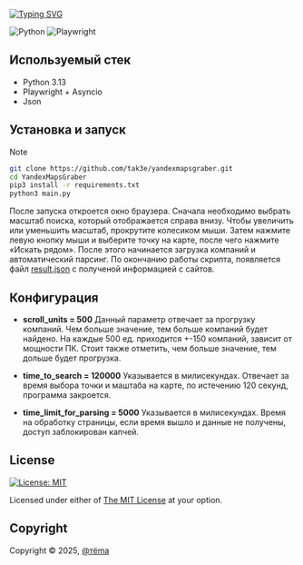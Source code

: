 [![Typing SVG](https://readme-typing-svg.herokuapp.com?font=Roboto&weight=500&size=26&pause=1000&color=F7F7F7&width=500&lines=YandexMaps+Graber;%D0%90%D1%81%D0%B8%D0%BD%D1%85%D1%80%D0%BE%D0%BD%D0%BD%D1%8B%D0%B9+%D0%BF%D0%B0%D1%80%D1%81%D0%B5%D1%80+%D0%B4%D0%BB%D1%8F+%D0%AF%D0%BD%D0%B4%D0%B5%D0%BA%D1%81.%D0%9A%D0%B0%D1%80%D1%82+)](https://git.io/typing-svg)

![Python](https://img.shields.io/badge/python-3670A0?style=for-the-badge&logo=python&logoColor=ffdd54) ![Playwright](https://img.shields.io/badge/-playwright-%232EAD33?style=for-the-badge&logo=playwright&logoColor=white) 
## Используемый стек
- Python 3.13
- Playwright + Asyncio
- Json

## Установка и запуск
> [!NOTE]
>
> ```sh
> git clone https://github.com/tak3e/yandexmapsgraber.git
> cd YandexMapsGraber
> pip3 install -r requirements.txt
> python3 main.py
> ```

После запуска откроется окно браузера. Сначала необходимо выбрать масштаб поиска, который отображается справа внизу. Чтобы увеличить или уменьшить масштаб, прокрутите колесиком мыши. Затем нажмите левую кнопку мыши и выберите точку на карте, после чего нажмите «Искать рядом». После этого начинается загрузка компаний и автоматический парсинг. По окончанию работы скрипта, появляется файл [result.json](https://github.com/tak3e/yandexmapsgraber/blob/main/results.json) с полученой информацией с сайтов.

## Конфигурация 
- **scroll_units = 500**
Данный параметр отвечает за прогрузку компаний. Чем больше значение, тем больше компаний будет найдено. На каждые 500 ед. приходится +-150 компаний, зависит от мощности ПК. Стоит также отметить, чем больше значение, тем дольше будет прогрузка.

- **time_to_search = 120000**
Указывается в милисекундах. Отвечает за время выбора точки и маштаба на карте, по истечению 120 секунд, программа закроется. 
- **time_limit_for_parsing = 5000**
Указывается в милисекундах. Время на обработку страницы, если время вышло и данные не получены, доступ заблокирован капчей.

## License
[![License: MIT](https://img.shields.io/badge/License-MIT-yellow.svg?style=flat&logo=GitHub&labelColor=1D272B&color=819188&logoColor=white)](./LICENSE)

Licensed under either of [The MIT License](./LICENSE) at your option.

## Copyright
Copyright © 2025, [@тёma](https://github.com/Tak3e)


